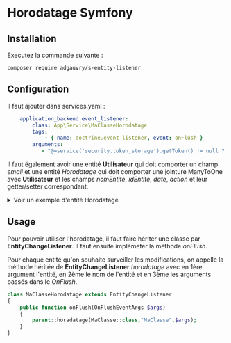 # Horodatage Symfony

## Installation 
Executez la commande suivante : 

```composer require adgauvry/s-entity-listener```

## Configuration
Il faut ajouter dans services.yaml : 
```yaml
    application_backend.event_listener:
        class: App\Service\MaClasseHorodatage
        tags:
            - { name: doctrine.event_listener, event: onFlush }
        arguments:
           - "@=service('security.token_storage').getToken() != null ? service('security.token_storage' .getToken().getUser() : null"
```

Il faut également avoir une entité **Utilisateur** qui doit comporter un champ *email* et une entité *Horodatage* qui doit comporter une jointure ManyToOne avec **Utilisateur** et les champs *nomEntite*, *idEntite*, *date*, *action* et leur getter/setter correspondant.
<details><summary>Voir un exemple d'entité Horodatage</summary>
<p>

```php
<?php


use Doctrine\ORM\Mapping as ORM;

/**
 * @ORM\Entity(repositoryClass="App\Repository\HorodatageRepository")
 */
class Horodatage
{
    /**
     * @ORM\Id()
     * @ORM\GeneratedValue()
     * @ORM\Column(type="integer")
     */
    private $id;

    /**
     * @ORM\ManyToOne(targetEntity="App\Entity\Utilisateur")
     * @ORM\JoinColumn(nullable=false)
     */
    private $utilisateur;

    /**
     * @ORM\Column(type="string", length=255)
     */
    private $nomEntite;

    /**
     * @ORM\Column(type="string", length=255, nullable=true)
     */
    private $idEntite;

    /**
     * @ORM\Column(type="date")
     */
    private $date;

    /**
     * @ORM\Column(type="string", length=255)
     */
    private $action;

    public function getId(): ?int
    {
        return $this->id;
    }

    public function getUtilisateur(): ?Utilisateur
    {
        return $this->utilisateur;
    }

    public function setUtilisateur(?Utilisateur $utilisateur): self
    {
        $this->utilisateur = $utilisateur;

        return $this;
    }

    public function getNomEntite(): ?string
    {
        return $this->nomEntite;
    }

    public function setNomEntite(string $nomEntite): self
    {
        $this->nomEntite = $nomEntite;

        return $this;
    }

    public function getIdEntite(): ?string
    {
        return $this->idEntite;
    }

    public function setIdEntite(?string $idEntite): self
    {
        $this->idEntite = $idEntite;

        return $this;
    }

    public function getDate(): ?\DateTimeInterface
    {
        return $this->date;
    }

    public function setDate(\DateTimeInterface $date): self
    {
        $this->date = $date;

        return $this;
    }

    public function getAction(): ?string
    {
        return $this->action;
    }

    public function setAction(string $action): self
    {
        $this->action = $action;

        return $this;
    }
}
```
</p>
</details>

## Usage
Pour pouvoir utiliser l'horodatage, il faut faire hériter une classe par **EntityChangeListener**. Il faut ensuite implémeter la méthode *onFlush*. 

Pour chaque entité qu'on souhaite surveiller les modifications, on appelle la méthode héritée de **EntityChangeListener** *horodatage* avec en 1ère argument l'entité, en 2ème le nom de l'entité et en 3ème les arguments passés dans le *OnFlush*.

```php
class MaClasseHorodatage extends EntityChangeListener  
{       
    public function onFlush(OnFlushEventArgs $args)  
    {
        parent::horadatage(MaClasse::class,"MaClasse",$args);   
    }  
}
```
